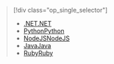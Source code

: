 > [!div class="op_single_selector"]
> * [<span data-ttu-id="39692-101">.NET</span><span class="sxs-lookup"><span data-stu-id="39692-101">.NET</span></span>](../articles/active-directory-b2c/active-directory-b2c-devquickstarts-graph-dotnet.md)
> * [<span data-ttu-id="39692-102">Python</span><span class="sxs-lookup"><span data-stu-id="39692-102">Python</span></span>](active-directory-b2c-devquickstarts-graph-python.md)
> * [<span data-ttu-id="39692-103">NodeJS</span><span class="sxs-lookup"><span data-stu-id="39692-103">NodeJS</span></span>](active-directory-b2c-devquickstarts-graph-nodeJS.md)
> * [<span data-ttu-id="39692-104">Java</span><span class="sxs-lookup"><span data-stu-id="39692-104">Java</span></span>](active-directory-b2c-devquickstarts-graph-java.md)
> * [<span data-ttu-id="39692-105">Ruby</span><span class="sxs-lookup"><span data-stu-id="39692-105">Ruby</span></span>](active-directory-b2c-devquickstarts-graph-ruby.md)
> 
> 
